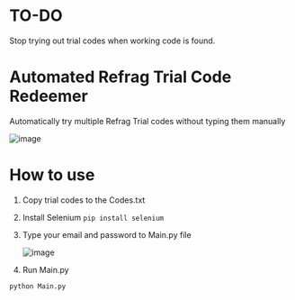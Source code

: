 
# TO-DO
Stop trying out trial codes when working code is found.


# Automated Refrag Trial Code Redeemer
Automatically try multiple Refrag Trial codes without typing them manually

![image](https://github.com/Ossi05/Automated-Refrag-Trial-Code-Redeemer/assets/77546709/3fc00513-607b-4b4c-888d-f15496089a8f)


# How to use

1. Copy trial codes to the Codes.txt
2. Install Selenium `pip install selenium`
3. Type your email and password to Main.py file

   ![image](https://github.com/Ossi05/Automated-Refrag-Trial-Code-Redeemer/assets/77546709/db98ec92-9e6e-4327-8978-0250a070e8bc)

5. Run Main.py
 ```
python Main.py
```





